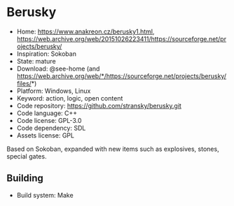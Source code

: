 # Berusky

- Home: https://www.anakreon.cz/berusky1.html, https://web.archive.org/web/20151026223411/https://sourceforge.net/projects/berusky/
- Inspiration: Sokoban
- State: mature
- Download: @see-home (and https://web.archive.org/web/*/https://sourceforge.net/projects/berusky/files/*)
- Platform: Windows, Linux
- Keyword: action, logic, open content
- Code repository: https://github.com/stransky/berusky.git
- Code language: C++
- Code license: GPL-3.0
- Code dependency: SDL
- Assets license: GPL

Based on Sokoban, expanded with new items such as explosives, stones, special gates.

## Building

- Build system: Make
